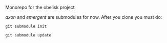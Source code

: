 Monorepo for the obelisk project

*axon* and *emergent* are submodules for now. After you clone you must do:

`git submodule init`

`git submodule update`

